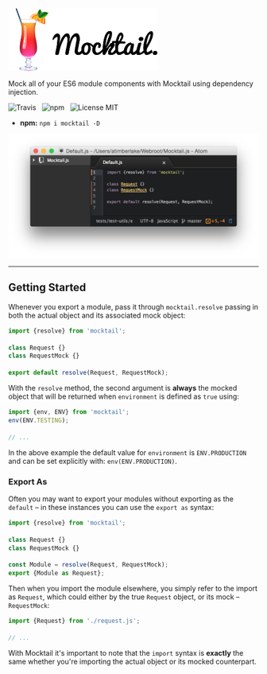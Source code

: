 <img src="media/Mocktail.png" width="300" alt="Mocktail" />

Mock all of your ES6 module components with Mocktail using dependency injection.

![Travis](http://img.shields.io/travis/Wildhoney/Mocktail.js.svg?style=flat-square)
&nbsp;
![npm](http://img.shields.io/npm/v/mocktail.svg?style=flat-square)
&nbsp;
![License MIT](http://img.shields.io/badge/License-MIT-lightgrey.svg?style=flat-square)

* **npm:** `npm i mocktail -D`

![Screenshot](media/Screenshot.png)

---

## Getting Started

Whenever you export a module, pass it through `mocktail.resolve` passing in both the actual object and its associated mock object:

```javascript
import {resolve} from 'mocktail';

class Request {}
class RequestMock {}

export default resolve(Request, RequestMock);
```

With the `resolve` method, the second argument is **always** the mocked object that will be returned when `environment` is defined as `true` using:

```javascript
import {env, ENV} from 'mocktail';
env(ENV.TESTING);

// ...
```

In the above example the default value for `environment` is `ENV.PRODUCTION` and can be set explicitly with: `env(ENV.PRODUCTION)`.

### Export As

Often you may want to export your modules without exporting as the `default` &ndash; in these instances you can use the `export as` syntax:

```javascript
import {resolve} from 'mocktail';

class Request {}
class RequestMock {}

const Module = resolve(Request, RequestMock);
export {Module as Request};
```

Then when you import the module elsewhere, you simply refer to the import as `Request`, which could either by the true `Request` object, or its mock &ndash; `RequestMock`:

```javascript
import {Request} from './request.js';

// ...
```

With Mocktail it's important to note that the `import` syntax is **exactly** the same whether you're importing the actual object or its mocked counterpart.
